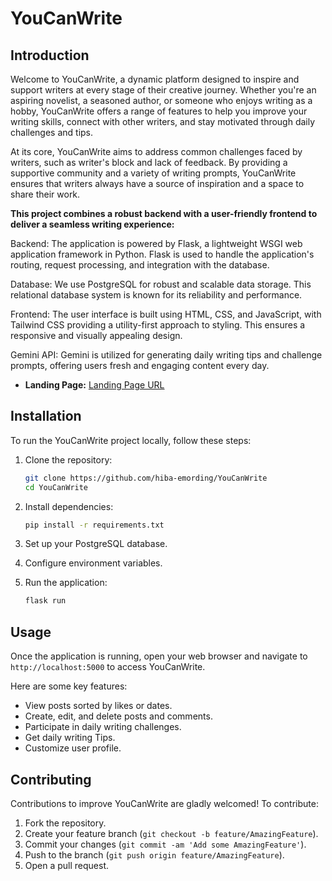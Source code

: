 # YouCanWrite

## Introduction

Welcome to YouCanWrite, a dynamic platform designed to inspire and support writers at every stage of their creative journey. Whether you're an aspiring novelist, a seasoned author, or someone who enjoys writing as a hobby, YouCanWrite offers a range of features to help you improve your writing skills, connect with other writers, and stay motivated through daily challenges and tips.

At its core, YouCanWrite aims to address common challenges faced by writers, such as writer's block and lack of feedback. By providing a supportive community and a variety of writing prompts, YouCanWrite ensures that writers always have a source of inspiration and a space to share their work.

**This project combines a robust backend with a user-friendly frontend to deliver a seamless writing experience:**

Backend: The application is powered by Flask, a lightweight WSGI web application framework in Python. Flask is used to handle the application's routing, request processing, and integration with the database.

Database: We use PostgreSQL for robust and scalable data storage. This relational database system is known for its reliability and performance.

Frontend: The user interface is built using HTML, CSS, and JavaScript, with Tailwind CSS providing a utility-first approach to styling. This ensures a responsive and visually appealing design.

Gemini API: Gemini is utilized for generating daily writing tips and challenge prompts, offering users fresh and engaging content every day.


- **Landing Page:** [Landing Page URL](https://hiba-emording.github.io/youcanwrite-landing/)

## Installation

To run the YouCanWrite project locally, follow these steps:

1. Clone the repository:
   ```bash
   git clone https://github.com/hiba-emording/YouCanWrite
   cd YouCanWrite
   ```

2. Install dependencies:
   ```bash
   pip install -r requirements.txt
   ```

3. Set up your PostgreSQL database.

4. Configure environment variables.

5. Run the application:
   ```bash
   flask run
   ```

## Usage

Once the application is running, open your web browser and navigate to `http://localhost:5000` to access YouCanWrite.

Here are some key features:
- View posts sorted by likes or dates.
- Create, edit, and delete posts and comments.
- Participate in daily writing challenges.
- Get daily writing Tips.
- Customize user profile.

## Contributing

Contributions to improve YouCanWrite are gladly welcomed!
To contribute:
1. Fork the repository.
2. Create your feature branch (`git checkout -b feature/AmazingFeature`).
3. Commit your changes (`git commit -am 'Add some AmazingFeature'`).
4. Push to the branch (`git push origin feature/AmazingFeature`).
5. Open a pull request.
